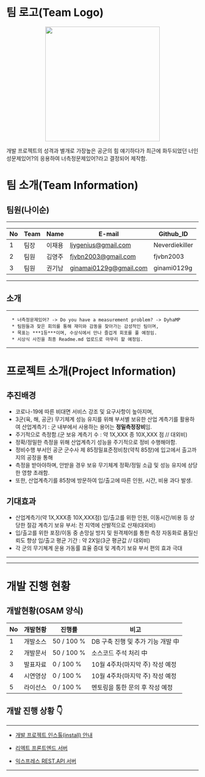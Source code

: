 # 팀 로고(Team Logo)
<p align = "center">
<img src="https://user-images.githubusercontent.com/5003195/95662255-8de88280-0b70-11eb-9b0a-c1d85243c82a.jpg" width="300px" height="300px "></img>
</p>
개발 프로젝트의 성격과 별개로 가장높은 공군의 힘 얘기하다가 최근에 화두되었던 너인성문제있어?의 응용하여 너측정문제있어?라고 결정되어 제작함.

# 팀 소개(Team Information)

   ## 팀원(나이순)
   ---
No|Team|Name|E-mail|Github_ID
---|---|---|---|---
1|팀장|이재용|ljygenius@gmail.com|Neverdiekiller
2|팀원|김영주|fjvbn2003@gmail.com|fjvbn2003
3|팀원|권기남|ginamai0129g@gmail.com|ginami0129g
   ---
   ## 소개
   ---
      * 너측정문제있어? -> Do you have a measurement problem? -> DyhaMP
      * 팀원들과 잦은 회의를 통해 재미와 감동을 찾아가는 감성적인 팀이며,
      * 목표는 ***1등***이며, 수상식에서 만나 즐겁게 회포를 풀 예정임.
      * 시상식 사진을 최종 Readme.md 업로드로 마무리 할 예정임.
   ---

# 프로젝트 소개(Project Information)

   ## 추진배경

   * 코로나-19에 따른 비대면 서비스 강조 및 요구사항이 높아지며,
   * 3군(육, 해, 공군) 무기체계 성능 유지를 위해 부서별 보유한 산업 계측기를 활용하여
      산업계측기 : 군 내부에서 사용하는 용어는 **정밀측정장비**임. 
   * 주기적으로 측정함.(군 보유 계측기 수 : 약 1X,XXX 종 10X,XXX 점 // 대외비)
   * 정확/정밀한 측정을 위해 산업계측기 성능을 주기적으로 정비 수행해야함.
   * 정비수행 부서인 공군 군수사 제 85정밀표준정비창(약칙 85창)에 입고에서 출고까지의 공정을 통해
   * 측정을 받아야하며, 안받을 경우 보유 무기체계 정확/정밀 소급 및 성능 유지에 상당한 영향 초래함.
   * 또한, 산업계측기를 85창에 방문하여 입/출고에 따른 인원, 시간, 비용 과다 발생.

   ## 기대효과

   * 산업계측기(약 1X,XXX종 10X,XXX점) 입/출고를 위한 인원, 이동시간/비용 등 상당한 절감
      계측기 보유 부서: 전 지역에 산발적으로 산재(대외비)
   * 입/출고를 위한 포장/이동 중 손망실 방지 및 원격제어를 통한 측정 자동화로 품질신뢰도 향상
      입/출고 평균 기간 : 약 2X일(3군 평균값 // 대외비)
   * 각 군의 무기쳬계 운용 가동률 효율 증대 및 계측기 보유 부서 편의 효과 극대

---
---
# 개발 진행 현황

   ## 개발현황(OSAM 양식)

   No|개발현황|진행률|비고
   ---|---|---|---
   1|개발소스| 50 / 100 % |DB 구축 진행 및 추가 기능 개발 中
   2|개발문서| 50 / 100 % |소스코드 주석 처리 中
   3|발표자료| 0 / 100 % |10월 4주차(마지막 주) 작성 예정
   4|시연영상| 0 / 100 % |10월 4주차(마지막 주) 작성 예정
   5|라이선스| 0 / 100 % |멘토링을 통한 문의 후 작성 예정

   ## 개발 진행 상황 👇
---
   - [개발 프로젝트 인스톨(install) 안내](INSTALL.md)

   - [리엑트 프론트엔드 서버](https://react-front-server.run.goorm.io/)

   - [익스프레스 REST.API 서버](https://express-server.run.goorm.io/)
---